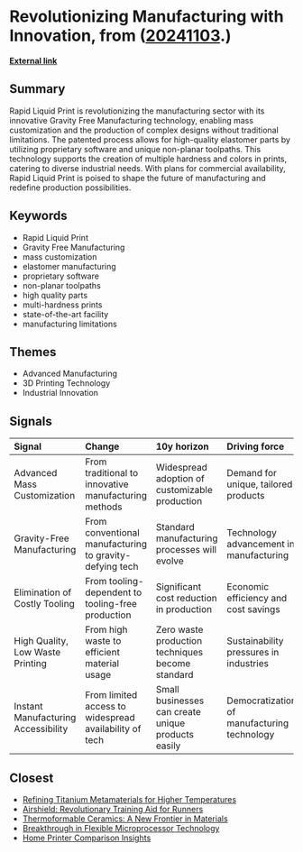 # __Revolutionizing Manufacturing with Innovation__, from ([20241103](https://kghosh.substack.com/p/20241103).)

__[External link](https://rapidliquidprint.com/)__



## Summary

Rapid Liquid Print is revolutionizing the manufacturing sector with its innovative Gravity Free Manufacturing technology, enabling mass customization and the production of complex designs without traditional limitations. The patented process allows for high-quality elastomer parts by utilizing proprietary software and unique non-planar toolpaths. This technology supports the creation of multiple hardness and colors in prints, catering to diverse industrial needs. With plans for commercial availability, Rapid Liquid Print is poised to shape the future of manufacturing and redefine production possibilities.

## Keywords

* Rapid Liquid Print
* Gravity Free Manufacturing
* mass customization
* elastomer manufacturing
* proprietary software
* non-planar toolpaths
* high quality parts
* multi-hardness prints
* state-of-the-art facility
* manufacturing limitations

## Themes

* Advanced Manufacturing
* 3D Printing Technology
* Industrial Innovation

## Signals

| Signal                              | Change                                                  | 10y horizon                                        | Driving force                               |
|:------------------------------------|:--------------------------------------------------------|:---------------------------------------------------|:--------------------------------------------|
| Advanced Mass Customization         | From traditional to innovative manufacturing methods    | Widespread adoption of customizable production     | Demand for unique, tailored products        |
| Gravity-Free Manufacturing          | From conventional manufacturing to gravity-defying tech | Standard manufacturing processes will evolve       | Technology advancement in manufacturing     |
| Elimination of Costly Tooling       | From tooling-dependent to tooling-free production       | Significant cost reduction in production           | Economic efficiency and cost savings        |
| High Quality, Low Waste Printing    | From high waste to efficient material usage             | Zero waste production techniques become standard   | Sustainability pressures in industries      |
| Instant Manufacturing Accessibility | From limited access to widespread availability of tech  | Small businesses can create unique products easily | Democratization of manufacturing technology |

## Closest

* [Refining Titanium Metamaterials for Higher Temperatures](20bb9bd3a253c043a7eaee3a75d9c834)
* [Airshield: Revolutionary Training Aid for Runners](8cab491fb7be16a880b6d24655941e75)
* [Thermoformable Ceramics: A New Frontier in Materials](bd35b1587de303b44a62d0e99fb749fc)
* [Breakthrough in Flexible Microprocessor Technology](a4e006bf91f0a903f2362490ce71c7dd)
* [Home Printer Comparison Insights](b68a8209a7be97fb0e15b1ff21fe332b)